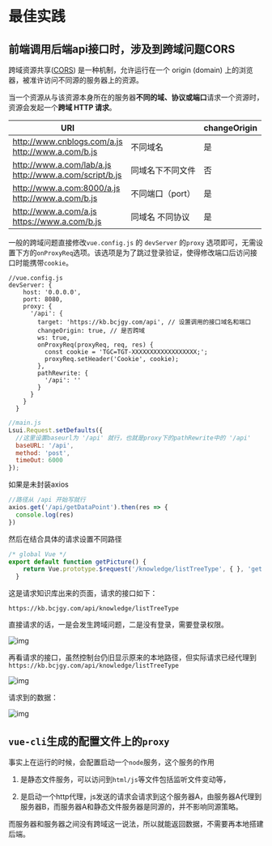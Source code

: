 # 最佳实践

## 前端调用后端api接口时，涉及到跨域问题CORS

跨域资源共享([CORS](https://developer.mozilla.org/zh-CN/docs/Glossary/CORS)) 是一种机制，允许运行在一个 origin (domain) 上的浏览器，被准许访问不同源的服务器上的资源。

当一个资源从与该资源本身所在的服务器**不同的域、协议或端口**请求一个资源时，资源会发起一个**跨域 HTTP 请求**。

| URI                                                        |                  | changeOrigin |
| ---------------------------------------------------------- | ---------------- | ------------ |
| http://www.cnblogs.com/a.js<br/>http://www.a.com/b.js      | 不同域名         | 是           |
| http://www.a.com/lab/a.js<br/>http://www.a.com/script/b.js | 同域名下不同文件 | 否           |
| http://www.a.com:8000/a.js<br/>http://www.a.com/b.js       | 不同端口（port） | 是           |
| http://www.a.com/a.js<br/>https://www.a.com/b.js           | 同域名 不同协议  | 是           |

一般的跨域问题直接修改`vue.config.js` 的 `devServer` 的`proxy` 选项即可，无需设置下方的`onProxyReq`选项。该选项是为了跳过登录验证，使得修改端口后访问接口时能携带`cookie`。

```
//vue.config.js
devServer: {
    host: '0.0.0.0',
    port: 8080,
    proxy: {
      '/api': {
        target: 'https://kb.bcjgy.com/api', // 设置调用的接口域名和端口
        changeOrigin: true, // 是否跨域
        ws: true,
        onProxyReq(proxyReq, req, res) {
          const cookie = 'TGC=TGT-XXXXXXXXXXXXXXXXXX;';
          proxyReq.setHeader('Cookie', cookie);
        },
        pathRewrite: {
          '/api': ''
        }
      }
    }
  }
```

```javascript
//main.js
Lsui.Request.setDefaults({
  //这里设置baseurl为 '/api' 就行，也就是proxy下的pathRewrite中的 '/api'
  baseURL: '/api',
  method: 'post',	 
  timeOut: 6000
});
```

如果是未封装axios

```javascript
//路径从 /api 开始写就行
axios.get('/api/getDataPoint').then(res => {
  console.log(res)
})
```

然后在结合具体的请求设置不同路径

```javascript
/* global Vue */
export default function getPicture() {
    return Vue.prototype.$request('/knowledge/listTreeType', { }, 'get');
  }
```

这是请求知识库出来的页面，请求的接口如下：

`https://kb.bcjgy.com/api/knowledge/listTreeType`

直接请求的话，一是会发生跨域问题，二是没有登录，需要登录权限。

![img](C:\Users\fscut\AppData\Local\Temp\企业微信截图_1591144709325.png)

再看请求的接口，虽然控制台仍旧显示原来的本地路径，但实际请求已经代理到`https://kb.bcjgy.com/api/knowledge/listTreeType`

![img](C:\Users\fscut\AppData\Local\Temp\企业微信截图_15911446824242.png)

请求到的数据：

![img](C:\Users\fscut\AppData\Local\Temp\企业微信截图_15911446985228.png)

## `vue-cli`生成的配置文件上的`proxy`

事实上在运行的时候，会配置启动一个`node`服务，这个服务的作用

1. 是静态文件服务，可以访问到`html/js`等文件包括监听文件变动等，

2. 是启动一个http代理，js发送的请求会请求到这个服务器A，由服务器A代理到服务器B，而服务器A和静态文件服务器是同源的，并不影响同源策略。

而服务器和服务器之间没有跨域这一说法，所以就能返回数据，不需要再本地搭建后端。